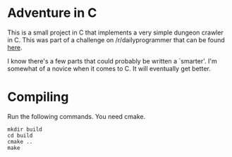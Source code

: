 Adventure in C
==============

This is a small project in C that implements a very simple dungeon crawler in
C. This was part of a challenge on /r/dailyprogrammer that can be found [here](http://www.reddit.com/r/dailyprogrammer/comments/pjbuj/).

I know there's a few parts that could probably be written a `smarter'. I'm
somewhat of a novice when it comes to C. It will eventually get better.

Compiling
=========

Run the following commands. You need cmake.

    mkdir build
    cd build
    cmake ..
    make

